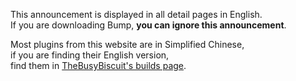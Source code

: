 This announcement is displayed in all detail pages in English.  
If you are downloading Bump, **you can ignore this announcement**.

Most plugins from this website are in Simplified Chinese,   
if you are finding their English version,  
find them in [TheBusyBiscuit's builds page](https://thebusybiscuit.github.io/builds/).
